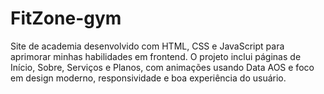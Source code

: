 # FitZone-gym
Site de academia desenvolvido com HTML, CSS e JavaScript para aprimorar minhas habilidades em frontend. O projeto inclui páginas de Início, Sobre, Serviços e Planos, com animações usando Data AOS e foco em design moderno, responsividade e boa experiência do usuário.
